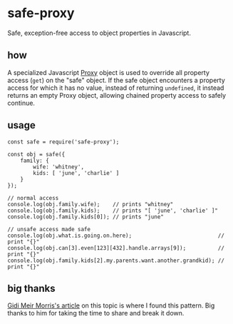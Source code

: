 # safe-proxy

Safe, exception-free access to object properties in Javascript.

## how

A specialized Javascript [Proxy](https://developer.mozilla.org/en-US/docs/Web/JavaScript/Reference/Global_Objects/Proxy) object is used to override all property access (`get`) on the "safe" object. If the safe object encounters a property access for which it has no value, instead of returning `undefined`, it instead returns an empty Proxy object, allowing chained property access to safely continue.

## usage

```
const safe = require('safe-proxy');

const obj = safe({
	family: {
		wife: 'whitney',
		kids: [ 'june', 'charlie' ]
	}
});

// normal access
console.log(obj.family.wife);    // prints "whitney"
console.log(obj.family.kids);    // prints "[ 'june', 'charlie' ]"
console.log(obj.family.kids[0]); // prints "june"

// unsafe access made safe
console.log(obj.what.is.going.on.here);                           // print "{}"
console.log(obj.can[3].even[123][432].handle.arrays[9]);          // print "{}"
console.log(obj.family.kids[2].my.parents.want.another.grandkid); // print "{}"

```

## big thanks

[Gidi Meir Morris's article](https://medium.com/@chekofif/using-es6-s-proxy-for-safe-object-property-access-f42fa4380b2c) on this topic is where I found this pattern. Big thanks to him for taking the time to share and break it down.